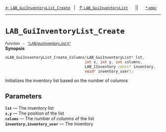 [&#8592; `LAB_GuiInventoryList_Create`](LAB--gui--lab_guiinventorylist--lab_guiinventorylist_create.md)&nbsp;&nbsp;&nbsp;|&nbsp;&nbsp;&nbsp;[&#8593; `LAB_GuiInventoryList`](LAB--gui--lab_guiinventorylist.md)&nbsp;&nbsp;&nbsp;&nbsp;&nbsp;&nbsp;||&nbsp;&nbsp;&nbsp;&nbsp;&nbsp;&nbsp;<small>[\* xdoc](../xdoc/LAB\gui.xmd#L167)</small>
***

# `LAB_GuiInventoryList_Create`
<small>*Function* &nbsp; - &nbsp; ["LAB/gui/inventory_list.h"](../include/LAB/gui/inventory_list.h)</small>  
**Synopsis**

```cpp
vLAB_GuiInventoryList_Create_Columns(LAB_GuiInventoryList* lst,
                                    int x, int y, int columns,
                                    LAB_IInventory const* inventory,
                                    void* inventory_user);

```


Initializes the inventory list based on the number of columns

## Parameters
**`lst`** &#8213; The inventory list  
**`x,y`** &#8213; The position of the list  
**`colums`** &#8213; The number of columns of the list  
**`inventory,inventory_user`** &#8213; The inventory  
